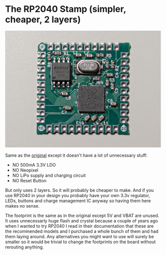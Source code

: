 # The RP2040 Stamp (simpler, cheaper, 2 layers)

![](./img/stamp.jpg)

Same as the [original](https://github.com/solderparty/rp2040_stamp_hw) except it doesn't have a lot of unnecessary stuff:
* NO 500mA 3.3V LDO
* NO Neopixel
* NO LiPo supply and charging circuit
* NO Reset Button   

But only uses 2 layers. So it will probably be cheaper to make. And if you use RP2040 in your design you probably have your own 3.3v regulator, LEDs, buttons and charge management IC anyway so having them here makes no sense.

The footprint is the same as in the original except 5V and VBAT are unused.
It uses unnecessarly huge flash and crystal because a couple of years ago when I wanted to try RP2040 I read in their documentation that these are the recommended models and I purchased a whole bunch of them and had them laying around. Any alternatives you might want to use will surely be smaller so it would be trivial to change the footprints on the board without rerouting anything.